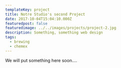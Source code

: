 ```yaml
---
templateKey: project
title: Notre Studio's second Project
date: 2017-10-04T15:04:10.000Z
featuredpost: false
featuredimage: ../../images/projects/project-2.jpg
description: Something, something web design
tags:
  - brewing
  - chemex
---  
```

We will put something here soon....